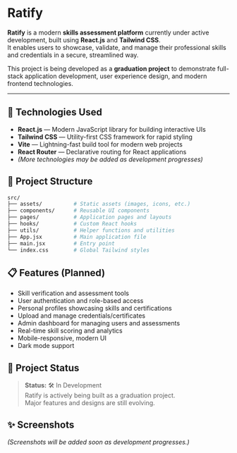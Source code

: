 # Ratify

**Ratify** is a modern **skills assessment platform** currently under active development, built using **React.js** and **Tailwind CSS**.  
It enables users to showcase, validate, and manage their professional skills and credentials in a secure, streamlined way.

This project is being developed as a **graduation project** to demonstrate full-stack application development, user experience design, and modern frontend technologies.

---

## 🚀 Technologies Used

- **React.js** — Modern JavaScript library for building interactive UIs
- **Tailwind CSS** — Utility-first CSS framework for rapid styling
- **Vite** — Lightning-fast build tool for modern web projects
- **React Router** — Declarative routing for React applications
- *(More technologies may be added as development progresses)*



## 📂 Project Structure

```bash
src/
├── assets/          # Static assets (images, icons, etc.)
├── components/      # Reusable UI components
├── pages/           # Application pages and layouts
├── hooks/           # Custom React hooks
├── utils/           # Helper functions and utilities
├── App.jsx          # Main application file
├── main.jsx         # Entry point
└── index.css        # Global Tailwind styles
```



## 📋 Features (Planned)

- Skill verification and assessment tools
- User authentication and role-based access
- Personal profiles showcasing skills and certifications
- Upload and manage credentials/certificates
- Admin dashboard for managing users and assessments
- Real-time skill scoring and analytics
- Mobile-responsive, modern UI
- Dark mode support

## 📅 Project Status

> **Status:** 🛠️ In Development  
> Ratify is actively being built as a graduation project.  
> Major features and designs are still evolving.



## ✨ Screenshots

*(Screenshots will be added soon as development progresses.)*





